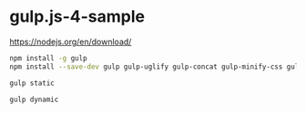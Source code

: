 # gulp.js-4-sample

https://nodejs.org/en/download/

```sh
npm install -g gulp
npm install --save-dev gulp gulp-uglify gulp-concat gulp-minify-css gulp-less gulp-watch gulp-autoprefixer gulp-order gulp-terser
```

```sh
gulp static
```

```sh
gulp dynamic
```
